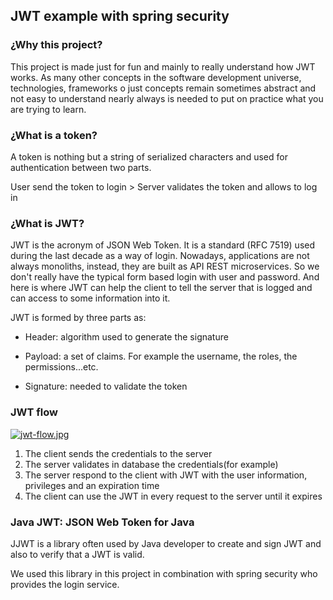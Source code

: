 ## JWT example with spring security

### ¿Why this project?
This project is made just for fun and mainly to really understand how JWT works. As many other concepts in the software development universe, technologies, frameworks o just concepts remain sometimes abstract and not easy to understand nearly always is needed to put on practice what you are trying to learn.

### ¿What is a token?
A token is nothing but a string of serialized characters and used for authentication between two parts. 

User send the token to login > Server validates the token and allows to log in 

### ¿What is JWT?
JWT is the acronym of JSON Web Token. It is a standard (RFC 7519) used during the last decade as a way of login. Nowadays, applications are not always monoliths, instead, they are built as API REST microservices. So we don't really have the typical form based login with user and password. And here is where JWT can help the client to tell the server that is logged and can access to some information into it.

JWT is formed by three parts as:

- Header: algorithm used to generate the signature

- Payload: a set of claims. For example the username, the roles, the permissions...etc.
  
- Signature: needed to validate the token

### JWT flow
[![jwt-flow.jpg](https://i.postimg.cc/4xdX3Jxw/jwt-flow.jpg)](https://postimg.cc/HVfqZ157)

1. The client sends the credentials to the server
2. The server validates in database the credentials(for example)
3. The server respond to the client with JWT with the user information, privileges and an expiration time
4. The client can use the JWT in every request to the server until it expires

### Java JWT: JSON Web Token for Java
JJWT is a library often used by Java developer to create and sign JWT and also to verify that a JWT is valid.

We used this library in this project in combination with spring security who provides the login service.